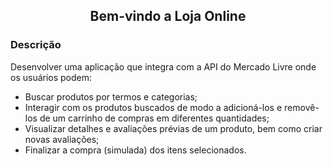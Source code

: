 <h2 align="center">Bem-vindo a Loja Online </h2>

### Descrição
Desenvolver uma aplicação que integra com a API do Mercado Livre onde os usuários podem:

- Buscar produtos por termos e categorias;
- Interagir com os produtos buscados de modo a adicioná-los e removê-los de um carrinho de compras em diferentes quantidades;
- Visualizar detalhes e avaliações prévias de um produto, bem como criar novas avaliações;
- Finalizar a compra (simulada) dos itens selecionados.

<!-- ### Habilidades:

1. Fazer requisições e consumir dados vindos de uma API;
2. Utilizar os ciclos de vida de um componente React;
3. Utilizar a função setState de forma a garantir que um determinado código só é executado após o estado ser atualizado;
4. Utilizar o componente BrowserRouter corretamente;
5. Criar rotas, mapeando o caminho da URL com o componente correspondente, via Route;
6. Utilizar o Switch do React Router
7. Usar o componente Redirect pra redirecionar para uma rota específica;
8. Criar links de navegação na aplicação com o componente Link;
-->
